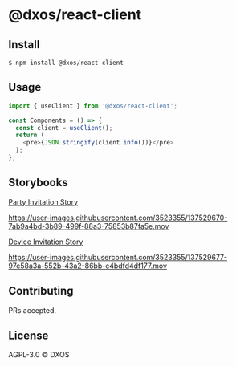 # @dxos/react-client

## Install

```
$ npm install @dxos/react-client
```

## Usage

```javascript
import { useClient } from '@dxos/react-client';

const Components = () => {
  const client = useClient();
  return (
    <pre>{JSON.stringify(client.info())}</pre>
  );
};
```

## Storybooks

[Party Invitation Story](./stories/invitations.stories.tsx)

https://user-images.githubusercontent.com/3523355/137529670-7ab9a4bd-3b89-499f-88a3-75853b87fa5e.mov

[Device Invitation Story](./stories/authentication.stories.tsx)

https://user-images.githubusercontent.com/3523355/137529677-97e58a3a-552b-43a2-86bb-c4bdfd4df177.mov

## Contributing

PRs accepted.

## License

AGPL-3.0 © DXOS
